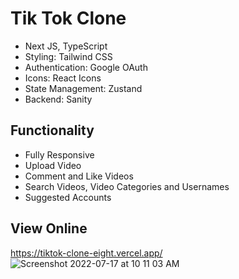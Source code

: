 # Tik Tok Clone

- Next JS, TypeScript
- Styling: Tailwind CSS
- Authentication: Google OAuth
- Icons: React Icons
- State Management: Zustand
- Backend: Sanity

## Functionality

- Fully Responsive
- Upload Video
- Comment and Like Videos
- Search Videos, Video Categories and Usernames
- Suggested Accounts

## View Online

https://tiktok-clone-eight.vercel.app/
![Screenshot 2022-07-17 at 10 11 03 AM](https://user-images.githubusercontent.com/84952189/179381056-9dc5f7a9-9423-4cbe-b66f-f1cd98939713.png)
